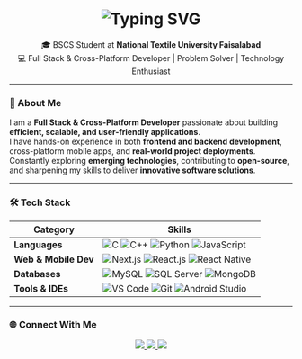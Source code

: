 <!-- Animated Typing Header -->
<h1 align="center">
  <img src="https://readme-typing-svg.herokuapp.com?font=Fira+Code&size=28&duration=2500&pause=1000&color=00F5FF&center=true&vCenter=true&width=700&lines=👋+Hi%2C+I'm+Muhammad+Haroon+Iftikhar;💻+Full+Stack+%26+Cross-Platform+Developer;⚛️+React.JS+Next.JS+%26+React+Native;🚀+Always+Exploring+New+Technologies;🔥+Let's+Build+Innovative+Solutions" alt="Typing SVG" />
</h1>

<p align="center">
  🎓 BSCS Student at <strong>National Textile University Faisalabad</strong> <br/>
  💻 Full Stack & Cross-Platform Developer | Problem Solver | Technology Enthusiast
</p>

---

### 🚀 About Me
I am a **Full Stack & Cross-Platform Developer** passionate about building **efficient, scalable, and user-friendly applications**.  
I have hands-on experience in both **frontend and backend development**, cross-platform mobile apps, and **real-world project deployments**.  
Constantly exploring **emerging technologies**, contributing to **open-source**, and sharpening my skills to deliver **innovative software solutions**.  

---

### 🛠️ Tech Stack

| Category             | Skills                                                                 |
|---------------------|------------------------------------------------------------------------|
| **Languages**         | ![C](https://img.shields.io/badge/C-blue?style=flat&logo=c) ![C++](https://img.shields.io/badge/C++-00599C?style=flat&logo=c%2B%2B) ![Python](https://img.shields.io/badge/Python-3776AB?style=flat&logo=python) ![JavaScript](https://img.shields.io/badge/JavaScript-F7DF1E?style=flat&logo=javascript) |
| **Web & Mobile Dev**  | ![Next.js](https://img.shields.io/badge/Next.js-000?style=flat&logo=nextdotjs) ![React.js](https://img.shields.io/badge/React.js-61DAFB?style=flat&logo=react) ![React Native](https://img.shields.io/badge/React%20Native-61DAFB?style=flat&logo=react) |
| **Databases**         | ![MySQL](https://img.shields.io/badge/MySQL-4479A1?style=flat&logo=mysql&logoColor=white) ![SQL Server](https://img.shields.io/badge/SQL%20Server-CC2927?style=flat&logo=microsoftsqlserver&logoColor=white) ![MongoDB](https://img.shields.io/badge/MongoDB-47A248?style=flat&logo=mongodb&logoColor=white) |
| **Tools & IDEs**      | ![VS Code](https://img.shields.io/badge/VS%20Code-007ACC?style=flat&logo=visualstudiocode) ![Git](https://img.shields.io/badge/Git-F05032?style=flat&logo=git) ![Android Studio](https://img.shields.io/badge/Android%20Studio-3DDC84?style=flat&logo=androidstudio&logoColor=white) |

---

### 🌐 Connect With Me

<p align="center">
  <a href="https://www.linkedin.com/in/haroon199/" target="_blank">
    <img src="https://img.shields.io/badge/LinkedIn-0A66C2?style=for-the-badge&logo=linkedin&logoColor=white" />
  </a>
  <a href="mailto:harooniftikhar699@gmail.com">
    <img src="https://img.shields.io/badge/Email-D14836?style=for-the-badge&logo=gmail&logoColor=white"/>
  </a>
  <a href="https://github.com/haroon199" target="_blank">
    <img src="https://img.shields.io/badge/GitHub-181717?style=for-the-badge&logo=github&logoColor=white"/>
  </a>
</p>

